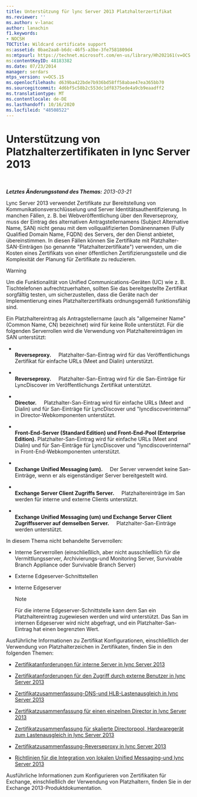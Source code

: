 ```yaml
---
title: Unterstützung für lync Server 2013 Platzhalterzertifikat
ms.reviewer: ''
ms.author: v-lanac
author: lanachin
f1.keywords:
- NOCSH
TOCTitle: Wildcard certificate support
ms:assetid: 0bae2aa8-b6dc-46f5-a3be-3fe7581809d4
ms:mtpsurl: https://technet.microsoft.com/en-us/library/Hh202161(v=OCS.15)
ms:contentKeyID: 48183382
ms.date: 07/23/2014
manager: serdars
mtps_version: v=OCS.15
ms.openlocfilehash: d639ba422bde7b936bd58ff58abae47ea365bb70
ms.sourcegitcommit: 4d6bf5c58b2c553dc1df8375ede4a9cb9eaadff2
ms.translationtype: MT
ms.contentlocale: de-DE
ms.lasthandoff: 10/16/2020
ms.locfileid: "48508522"
---
```

# <a name="wildcard-certificate-support-in-lync-server-2013"></a>Unterstützung von Platzhalterzertifikaten in lync Server 2013

<div data-xmlns="http://www.w3.org/1999/xhtml">

<div class="topic" data-xmlns="http://www.w3.org/1999/xhtml" data-msxsl="urn:schemas-microsoft-com:xslt" data-cs="https://msdn.microsoft.com/">

<div data-asp="https://msdn2.microsoft.com/asp">



</div>

<div id="mainSection">

<div id="mainBody">

<span> </span>

_**Letztes Änderungsstand des Themas:** 2013-03-21_

Lync Server 2013 verwendet Zertifikate zur Bereitstellung von Kommunikationsverschlüsselung und Server Identitätsauthentifizierung. In manchen Fällen, z. B. bei Webveröffentlichung über den Reverseproxy, muss der Eintrag des alternativen Antragstellernamens (Subject Alternative Name, SAN) nicht genau mit dem vollqualifizierten Domänennamen (Fully Qualified Domain Name, FQDN) des Servers, der den Dienst anbietet, übereinstimmen. In diesen Fällen können Sie Zertifikate mit Platzhalter-SAN-Einträgen (so genannte "Platzhalterzertifikate") verwenden, um die Kosten eines Zertifikats von einer öffentlichen Zertifizierungsstelle und die Komplexität der Planung für Zertifikate zu reduzieren.

<div>


> [!WARNING]  
> Um die Funktionalität von Unified Communications-Geräten (UC) wie z. B. Tischtelefonen aufrechtzuerhalten, sollten Sie das bereitgestellte Zertifikat sorgfältig testen, um sicherzustellen, dass die Geräte nach der Implementierung eines Platzhalterzertifikats ordnungsgemäß funktionsfähig sind.



</div>

Ein Platzhaltereintrag als Antragstellername (auch als "allgemeiner Name" (Common Name, CN) bezeichnet) wird für keine Rolle unterstützt. Für die folgenden Serverrollen wird die Verwendung von Platzhaltereinträgen im SAN unterstützt:

  - <span></span>  
    **Reverseproxy.**     Platzhalter-San-Eintrag wird für das Veröffentlichungs Zertifikat für einfache URLs (Meet and Dialin) unterstützt.

  - <span></span>  
    **Reverseproxy.**     Platzhalter-San-Eintrag wird für die San-Einträge für LyncDiscover im Veröffentlichungs Zertifikat unterstützt.

  - <span></span>  
    **Director.**     Platzhalter-San-Eintrag wird für einfache URLs (Meet and Dialin) und für San-Einträge für LyncDiscover und "lyncdiscoverinternal" in Director-Webkomponenten unterstützt.

  - <span></span>  
    **Front-End-Server (Standard Edition) und Front-End-Pool (Enterprise Edition).** Platzhalter-San-Eintrag wird für einfache URLs (Meet and Dialin) und für San-Einträge für LyncDiscover und "lyncdiscoverinternal" in Front-End-Webkomponenten unterstützt.

  - <span></span>  
    **Exchange Unified Messaging (um).**     Der Server verwendet keine San-Einträge, wenn er als eigenständiger Server bereitgestellt wird.

  - <span></span>  
    **Exchange Server Client Zugriffs Server.**     Platzhaltereinträge im San werden für interne und externe Clients unterstützt.

  - <span></span>  
    **Exchange Unified Messaging (um) und Exchange Server Client Zugriffsserver auf demselben Server.**     Platzhalter-San-Einträge werden unterstützt.

In diesem Thema nicht behandelte Serverrollen:

  - Interne Serverrollen (einschließlich, aber nicht ausschließlich für die Vermittlungsserver, Archivierungs-und Monitoring Server, Survivable Branch Appliance oder Survivable Branch Server)

  - Externe Edgeserver-Schnittstellen

  - Interne Edgeserver
    
    <div>
    

    > [!NOTE]  
    > Für die interne Edgeserver-Schnittstelle kann dem San ein Platzhaltereintrag zugewiesen werden und wird unterstützt. Das San im internen Edgeserver wird nicht abgefragt, und ein Platzhalter-San-Eintrag hat einen begrenzten Wert.

    
    </div>

Ausführliche Informationen zu Zertifikat Konfigurationen, einschließlich der Verwendung von Platzhalterzeichen in Zertifikaten, finden Sie in den folgenden Themen:

  - [Zertifikatanforderungen für interne Server in lync Server 2013](lync-server-2013-certificate-requirements-for-internal-servers.md)

  - [Zertifikatanforderungen für den Zugriff durch externe Benutzer in lync Server 2013](lync-server-2013-certificate-requirements-for-external-user-access.md)

  - [Zertifikatzusammenfassung-DNS-und HLB-Lastenausgleich in lync Server 2013](lync-server-2013-certificate-summary-dns-and-hlb-load-balanced.md)

  - [Zertifikatzusammenfassung für einen einzelnen Director in lync Server 2013](lync-server-2013-certificate-summary-single-director.md)

  - [Zertifikatzusammenfassung für skalierte Directorpool, Hardwaregerät zum Lastenausgleich in lync Server 2013](lync-server-2013-certificate-summary-scaled-director-pool-hardware-load-balancer.md)

  - [Zertifikatzusammenfassung-Reverseproxy in lync Server 2013](lync-server-2013-certificate-summary-reverse-proxy.md)

  - [Richtlinien für die Integration von lokalen Unified Messaging-und lync Server 2013](lync-server-2013-guidelines-for-integrating-on-premises-unified-messaging.md)

Ausführliche Informationen zum Konfigurieren von Zertifikaten für Exchange, einschließlich der Verwendung von Platzhaltern, finden Sie in der Exchange 2013-Produktdokumentation.

</div>

<span> </span>

</div>

</div>

</div>

